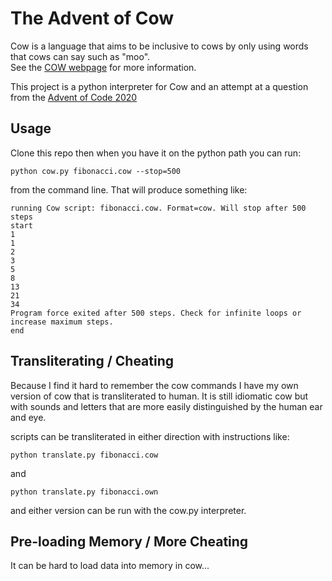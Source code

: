 # The Advent of Cow

Cow is a language that aims to be inclusive to cows by only using words that cows can say such as "moo".  
See the [COW webpage](http://bigzaphod.github.com/COW/) for more information.

This project is a python interpreter for Cow and an attempt at a question from the 
[Advent of Code 2020](https://adventofcode.com/)

## Usage

Clone this repo then when you have it on the python path you can run:
   
  ```python cow.py fibonacci.cow --stop=500```

from the command line.  That will produce something like:

```
running Cow script: fibonacci.cow. Format=cow. Will stop after 500 steps
start
1
1
2
3
5
8
13
21
34
Program force exited after 500 steps. Check for infinite loops or increase maximum steps.
end
```

## Transliterating / Cheating

Because I find it hard to remember the cow commands I have my own version of cow that is transliterated to
human. It is still idiomatic cow but with sounds and letters that are more easily distinguished by the human 
ear and eye.

scripts can be transliterated in either direction with instructions like:

```python translate.py fibonacci.cow```

and

```python translate.py fibonacci.own```

and either version can be run with the cow.py interpreter.

## Pre-loading Memory / More Cheating

It can be hard to load data into memory in cow...
 
 